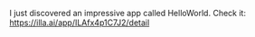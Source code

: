 I just discovered an impressive app called HelloWorld. Check it: https://illa.ai/app/ILAfx4p1C7J2/detail
